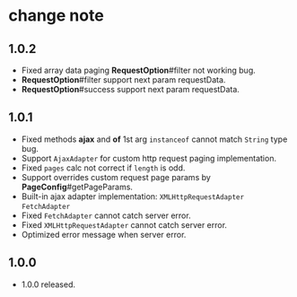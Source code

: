 # change note

## 1.0.2

- Fixed array data paging **RequestOption**#filter not working bug.
- **RequestOption**#filter support next param requestData.
- **RequestOption**#success support next param requestData.

## 1.0.1

- Fixed methods **ajax** and **of** 1st arg `instanceof` cannot match `String` type bug.
- Support `AjaxAdapter` for custom http request paging implementation.
- Fixed `pages` calc not correct if `length` is odd.
- Support overrides custom request page params by **PageConfig**#getPageParams.
- Built-in ajax adapter implementation: `XMLHttpRequestAdapter` `FetchAdapter`
- Fixed `FetchAdapter` cannot catch server error.
- Fixed `XMLHttpRequestAdapter` cannot catch server error.
- Optimized error message when server error.

## 1.0.0

- 1.0.0 released.